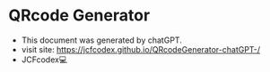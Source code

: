 # QRcode Generator
- This document was generated by chatGPT.
- visit site: https://jcfcodex.github.io/QRcodeGenerator-chatGPT-/
- JCFcodex💻
